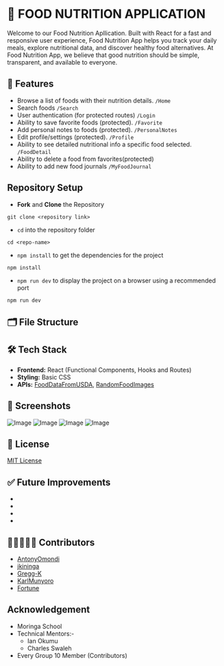 # 🍲 FOOD NUTRITION APPLICATION
Welcome to our Food Nutrition Apllication. Built with React for a fast and responsive user experience, Food Nutrition App helps you track your daily meals, explore nutritional data, and discover healthy food alternatives. At Food Nutrition App, we believe that good nutrition should be simple, transparent, and available to everyone.

## 🚀 Features 
- Browse a list of foods with their nutrition details. `/Home `
- Search foods `/Search` 
- User authentication (for protected routes) `/Login` 
- Ability to save favorite foods (protected). `/Favorite` 
- Add personal notes to foods (protected). `/PersonalNotes` 
- Edit profile/settings (protected). `/Profile` 
- Ability to see detailed nutritional info a specific food selected. `/FoodDetail` 
- Ability to delete a food from favorites(protected) 
- Ability to add new food journals `/MyFoodJournal`

## Repository Setup
- **Fork** and **Clone** the Repository
```
git clone <repository link>
```
- `cd` into the repository folder
```
cd <repo-name>
```
- `npm install` to get the dependencies for the project
```
npm install
```
- `npm run dev` to display the project on a browser using a recommended port
```
npm run dev
```
## 🗂️ File Structure



## 🛠️ Tech Stack
- **Frontend:** React (Functional Components, Hooks and Routes)
- **Styling:** Basic CSS
- **APIs:** [FoodDataFromUSDA](https://api.nal.usda.gov/fdc/v1/foods/list?api_key=8Rv57kYxBTe6DURXfAZu8DBKcol1W0hpsrc7d1xJ), [RandomFoodImages](https://via.placeholder.com/500x600?text=No+Image)

## 📸 Screenshots
![Image]()
![Image]()
![Image]()
![Image]()

## 📄 License
[MIT License](./LICENSE)

## ✅ Future Improvements
- 
- 
- 
- 

## 🧑🏿‍🤝‍🧑🏿 Contributors
 - [AntonyOmondi](https://github.com/AntonyOmondi)
 - [jkininga](https://github.com/jkininga)
 - [Gregg-K](https://github.com/Gregg-K)
 - [KarlMunyoro](https://github.com/KarlMunyoro)
- [Fortune]()

## Acknowledgement
- Moringa School
- Technical Mentors:-
    - Ian Okumu
    - Charles Swaleh
- Every Group 10 Member (Contributors)
